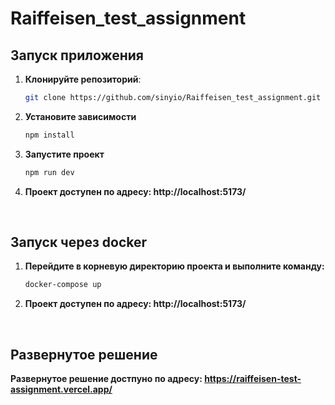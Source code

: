 # Raiffeisen_test_assignment

## Запуск приложения

1. **Клонируйте репозиторий**:

   ```bash
   git clone https://github.com/sinyio/Raiffeisen_test_assignment.git
   ```

2. **Установите зависимости**

   ```bash
   npm install
   ```

3. **Запустите проект**

   ```bash
   npm run dev
   ```
4. **Проект доступен по адресу: http://localhost:5173/**

&nbsp;

## Запуск через docker

1. **Перейдите в корневую директорию проекта и выполните команду:**

   ```bash
   docker-compose up
   ```
   
2. **Проект доступен по адресу: http://localhost:5173/**

&nbsp;

## Развернутое решение

**Развернутое решение достпуно по адресу: https://raiffeisen-test-assignment.vercel.app/**

